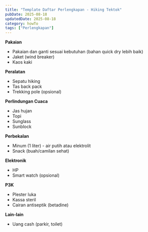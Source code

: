 ```yaml
---
title: "Template Daftar Perlengkapan - Hiking Tektok"
pubDate: 2025-08-18
updatedDate: 2025-08-18
category: howTo
tags: ["Perlengkapan"]
---
```


**Pakaian**
- Pakaian dan ganti sesuai kebutuhan (bahan quick dry lebih baik)
- Jaket (wind breaker)
- Kaos kaki

**Peralatan**
- Sepatu hiking
- Tas back pack
- Trekking pole (opsional)

**Perlindungan Cuaca**
- Jas hujan
- Topi
- Sunglass
- Sunblock

**Perbekalan**
- Minum (1 liter) - air putih atau elektrolit
- Snack (buah/camilan sehat)

**Elektronik**
- HP
- Smart watch (opsional)

**P3K**
- Plester luka
- Kassa steril
- Cairan antiseptik (betadine)

**Lain-lain**
- Uang cash (parkir, toilet)